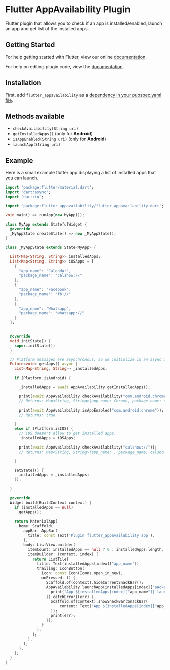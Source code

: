 # Flutter AppAvailability Plugin
Flutter plugin that allows you to check if an app is installed/enabled, launch an app and get list of the installed apps.

## Getting Started
For help getting started with Flutter, view our online
[documentation](https://flutter.io/).

For help on editing plugin code, view the [documentation](https://flutter.io/developing-packages/#edit-plugin-package).

## Installation
First, add `flutter_appavailability` as a [dependency in your pubspec.yaml file](https://flutter.io/using-packages/).

## Methods available
- `checkAvailability(String uri)`
- `getInstalledApps()` (only for **Android**)
- `isAppEnabled(String uri)` (only for **Android**)
- `launchApp(String uri)`

## Example
Here is a small example flutter app displaying a list of installed apps that you can launch.
```dart
import 'package:flutter/material.dart';
import 'dart:async';
import 'dart:io';

import 'package:flutter_appavailability/flutter_appavailability.dart';

void main() => runApp(new MyApp());

class MyApp extends StatefulWidget {
  @override
  _MyAppState createState() => new _MyAppState();
}

class _MyAppState extends State<MyApp> {

  List<Map<String, String>> installedApps;
  List<Map<String, String>> iOSApps = [
    {
      "app_name": "Calendar",
      "package_name": "calshow://"
    },
    {
      "app_name": "Facebook",
      "package_name": "fb://"
    },
    {
      "app_name": "Whatsapp",
      "package_name": "whatsapp://"
    }
  ];


  @override
  void initState() {
    super.initState();
  }

  // Platform messages are asynchronous, so we initialize in an async method.
  Future<void> getApps() async {
    List<Map<String, String>> _installedApps;

    if (Platform.isAndroid) {

      _installedApps = await AppAvailability.getInstalledApps();

      print(await AppAvailability.checkAvailability("com.android.chrome"));
      // Returns: Map<String, String>{app_name: Chrome, package_name: com.android.chrome, versionCode: null, version_name: 55.0.2883.91}

      print(await AppAvailability.isAppEnabled("com.android.chrome"));
      // Returns: true

    }
    else if (Platform.isIOS) {
      // iOS doesn't allow to get installed apps.
      _installedApps = iOSApps;

      print(await AppAvailability.checkAvailability("calshow://"));
      // Returns: Map<String, String>{app_name: , package_name: calshow://, versionCode: , version_name: }

    }

    setState(() {
      installedApps = _installedApps;
    });

  }

  @override
  Widget build(BuildContext context) {
    if (installedApps == null)
      getApps();

    return MaterialApp(
      home: Scaffold(
        appBar: AppBar(
          title: const Text('Plugin flutter_appavailability app'),
        ),
        body: ListView.builder(
          itemCount: installedApps == null ? 0 : installedApps.length,
          itemBuilder: (context, index) {
            return ListTile(
              title: Text(installedApps[index]["app_name"]),
              trailing: IconButton(
                icon: const Icon(Icons.open_in_new),
                onPressed: () {
                  Scaffold.of(context).hideCurrentSnackBar();
                  AppAvailability.launchApp(installedApps[index]["package_name"]).then((_) {
                    print("App ${installedApps[index]["app_name"]} launched!");
                  }).catchError((err) {
                    Scaffold.of(context).showSnackBar(SnackBar(
                        content: Text("App ${installedApps[index]["app_name"]} not found!")
                    ));
                    print(err);
                  });
                }
              ),
            );
          },
        ),
      ),
    );
  }
}

```